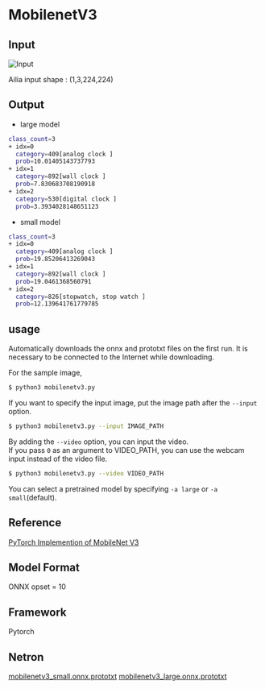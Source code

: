 # MobilenetV3

## Input

![Input](clock.jpg)

Ailia input shape : (1,3,224,224)

## Output
- large model
```bash
class_count=3
+ idx=0
  category=409[analog clock ]
  prob=10.01405143737793
+ idx=1
  category=892[wall clock ]
  prob=7.830683708190918
+ idx=2
  category=530[digital clock ]
  prob=3.3934028148651123
```

- small model
```bash
class_count=3
+ idx=0
  category=409[analog clock ]
  prob=19.85206413269043
+ idx=1
  category=892[wall clock ]
  prob=19.0461368560791
+ idx=2
  category=826[stopwatch, stop watch ]
  prob=12.139641761779785
```

## usage
Automatically downloads the onnx and prototxt files on the first run.
It is necessary to be connected to the Internet while downloading.

For the sample image,
``` bash
$ python3 mobilenetv3.py
```

If you want to specify the input image, put the image path after the `--input` option.  
```bash
$ python3 mobilenetv3.py --input IMAGE_PATH
```

By adding the `--video` option, you can input the video.   
If you pass `0` as an argument to VIDEO_PATH, you can use the webcam input instead of the video file.
```bash
$ python3 mobilenetv3.py --video VIDEO_PATH
```

You can select a pretrained model by specifying `-a large` or `-a small`(default).


## Reference

[PyTorch Implemention of MobileNet V3](https://github.com/d-li14/mobilenetv3.pytorch)

## Model Format

ONNX opset = 10

## Framework

Pytorch

## Netron

[mobilenetv3_small.onnx.prototxt](https://netron.app/?url=https://storage.googleapis.com/ailia-models/mobilenetv3/mobilenetv3_small.onnx.prototxt)
[mobilenetv3_large.onnx.prototxt](https://netron.app/?url=https://storage.googleapis.com/ailia-models/mobilenetv3/mobilenetv3_large.onnx.prototxt)
